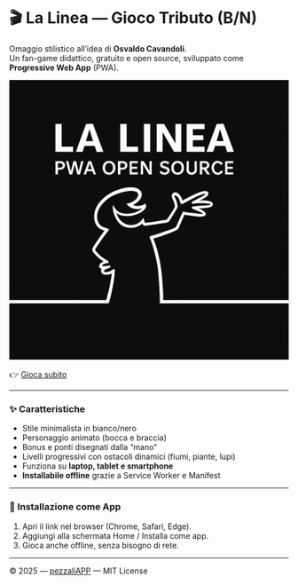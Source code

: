 # 🎬 La Linea — Gioco Tributo (B/N)

Omaggio stilistico all’idea di **Osvaldo Cavandoli**.  
Un fan-game didattico, gratuito e open source, sviluppato come **Progressive Web App** (PWA).  

![Anteprima](image.png)

👉 [Gioca subito](https://www.alessandropezzali.it/Linea_sperimentale/)  

---

### ✨ Caratteristiche
- Stile minimalista in bianco/nero
- Personaggio animato (bocca e braccia)
- Bonus e ponti disegnati dalla “mano”
- Livelli progressivi con ostacoli dinamici (fiumi, piante, lupi)
- Funziona su **laptop, tablet e smartphone**  
- **Installabile offline** grazie a Service Worker e Manifest

---

### 📱 Installazione come App
1. Apri il link nel browser (Chrome, Safari, Edge).
2. Aggiungi alla schermata Home / Installa come app.
3. Gioca anche offline, senza bisogno di rete.

---

© 2025 — [pezzaliAPP](https://www.alessandropezzali.it) — MIT License
